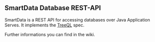 ## SmartData Database REST-API

SmartData is a REST API for accessing databases over Java Application Serves. It implements the [TreeQL](https://www.treeql.org) spec.

Further informations you can find in the wiki.

